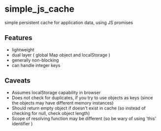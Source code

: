 # simple_js_cache
simple persistent cache for application data, using JS promises

##  Features
-  lightweight
-  dual layer ( global Map object and localStorage )
-  generally non-blocking
-  can handle integer keys

## Caveats
-  Assumes localStorage capability in browser
-  Does not check for duplicates, if you try to use objects as keys (since the objects may have different memory instances)
-  Should return empty object if doesn't exist in cache (so instead of checking for null, check object length)
-  Scope of resolving function may be different (so be wary of using 'this' identifier )
